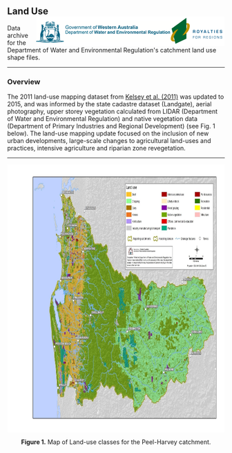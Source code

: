 ## Land Use   <img src="https://github.com/AquaticEcoDynamics/Peel_ARC/blob/master/Images/Logos/dwer.png" align="right">

Data archive for the Department of Water and Environmental Regulation's catchment land use shape files.

---
### Overview

The 2011 land-use mapping dataset from [Kelsey et al. (2011)](https://www.wa.gov.au/government/publications/hydrological-and-nutrient-modelling-of-the-peel-harvey-catchment-2011) was updated to 2015, 
and was informed by the state cadastre dataset (Landgate), aerial photography, upper storey vegetation calculated from LIDAR (Department of Water and Environmental Regulation) 
and native vegetation data (Department of Primary Industries and Regional Development) (see Fig. 1 below). The land-use mapping update focused 
on the inclusion of new urban developments, large-scale changes to agricultural land-uses and practices, intensive agriculture 
and riparian zone revegetation.

---

<p align="center">
  <kbd>
    <img src="https://github.com/AquaticEcoDynamics/Peel_ARC/blob/master/Images/landuse2.jpg" width="876.5" height="620.5" align="center">
  </kbd>
</p>


<p align="center">
  <strong>Figure 1.</strong> Map of Land-use classes for the Peel-Harvey catchment.  
</p>
